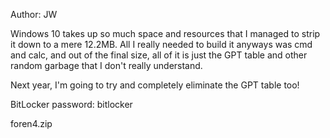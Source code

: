 Author: JW

Windows 10 takes up so much space and resources that I managed to strip it down to a mere 12.2MB. All I really needed to build it anyways was cmd and calc, and out of the final size, all of it is just the GPT table and other random garbage that I don't really understand.

Next year, I'm going to try and completely eliminate the GPT table too!

BitLocker password: bitlocker

foren4.zip
